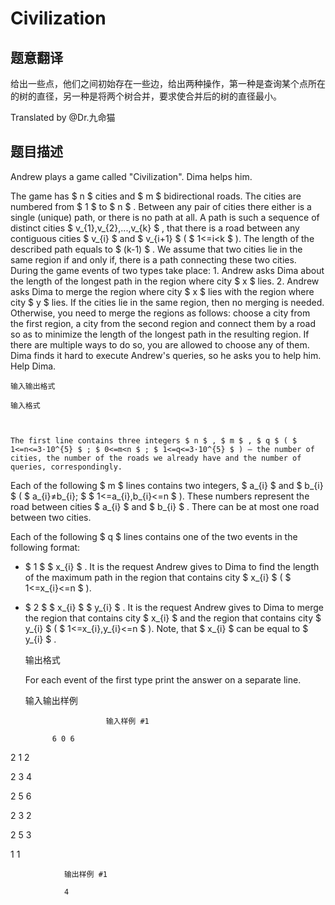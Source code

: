 # Civilization

## 题意翻译

给出一些点，他们之间初始存在一些边，给出两种操作，第一种是查询某个点所在的树的直径，另一种是将两个树合并，要求使合并后的树的直径最小。

Translated by @Dr.九命猫 

## 题目描述

Andrew plays a game called "Civilization". Dima helps him.

The game has $ n $ cities and $ m $ bidirectional roads. The cities are numbered from $ 1 $ to $ n $ . Between any pair of cities there either is a single (unique) path, or there is no path at all. A path is such a sequence of distinct cities $ v_{1},v_{2},...,v_{k} $ , that there is a road between any contiguous cities $ v_{i} $ and $ v_{i+1} $ ( $ 1<=i<k $ ). The length of the described path equals to $ (k-1) $ . We assume that two cities lie in the same region if and only if, there is a path connecting these two cities. During the game events of two types take place: 1. Andrew asks Dima about the length of the longest path in the region where city $ x $ lies. 2. Andrew asks Dima to merge the region where city $ x $ lies with the region where city $ y $ lies. If the cities lie in the same region, then no merging is needed. Otherwise, you need to merge the regions as follows: choose a city from the first region, a city from the second region and connect them by a road so as to minimize the length of the longest path in the resulting region. If there are multiple ways to do so, you are allowed to choose any of them. Dima finds it hard to execute Andrew's queries, so he asks you to help him. Help Dima.

    输入输出格式

    输入格式

    

    The first line contains three integers $ n $ , $ m $ , $ q $ ( $ 1<=n<=3·10^{5} $ ; $ 0<=m<n $ ; $ 1<=q<=3·10^{5} $ ) — the number of cities, the number of the roads we already have and the number of queries, correspondingly.

Each of the following $ m $ lines contains two integers, $ a_{i} $ and $ b_{i} $ ( $ a_{i}≠b_{i}; $ $ 1<=a_{i},b_{i}<=n $ ). These numbers represent the road between cities $ a_{i} $ and $ b_{i} $ . There can be at most one road between two cities.

Each of the following $ q $ lines contains one of the two events in the following format:

- $ 1 $ $ x_{i} $ . It is the request Andrew gives to Dima to find the length of the maximum path in the region that contains city $ x_{i} $ ( $ 1<=x_{i}<=n $ ).

- $ 2 $ $ x_{i} $ $ y_{i} $ . It is the request Andrew gives to Dima to merge the region that contains city $ x_{i} $ and the region that contains city $ y_{i} $ ( $ 1<=x_{i},y_{i}<=n $ ). Note, that $ x_{i} $ can be equal to $ y_{i} $ .

    输出格式

    

    For each event of the first type print the answer on a separate line.

    输入输出样例

                        输入样例 #1

            6 0 6

2 1 2

2 3 4

2 5 6

2 3 2

2 5 3

1 1


```
            输出样例 #1

            4


```
            

    

    

<!--  -->

